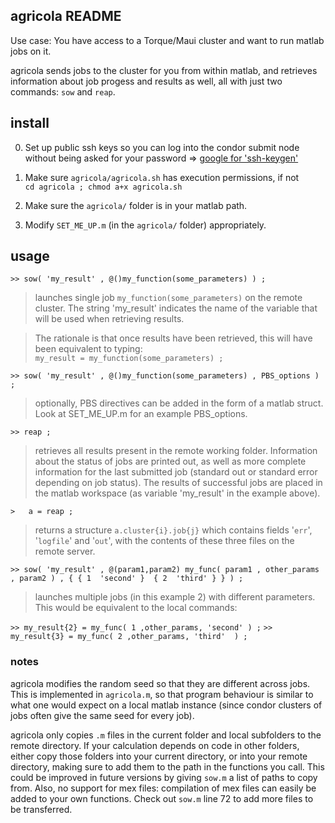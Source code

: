 agricola README
---------------

   Use case:
   You have access to a Torque/Maui cluster and want to run matlab jobs on it.

   agricola sends jobs to the cluster for you from within matlab, and
   retrieves information about job progess and results as well, all with just two commands: `sow` and `reap`.


install
-------

   0.  Set up public ssh keys so you can log into the condor submit node
       without being asked for your password  =>  [google for 'ssh-keygen'](http://www.google.com/search?rls=en&q=ssh-keygen)

   1.  Make sure `agricola/agricola.sh` has execution permissions, if not  
       ` cd agricola ; chmod a+x agricola.sh `

   2.  Make sure the ` agricola/ ` folder is in your matlab path.

   3.  Modify  ` SET_ME_UP.m `   (in the `agricola/` folder) appropriately.


usage
------

`>> sow( 'my_result' , @()my_function(some_parameters) ) ;`

>   launches single job   `my_function(some_parameters)`   on the remote
>   cluster. The string  'my_result'  indicates the name of the variable
>   that will be used when retrieving results.

>   The rationale is that once results have been retrieved, this will have
>   been equivalent to typing:  
>   ` my_result = my_function(some_parameters) ; `
   
`>> sow( 'my_result' , @()my_function(some_parameters) , PBS_options ) ;`

>   optionally, PBS directives can be added in the form of a matlab struct.
>   Look at SET_ME_UP.m for an example PBS_options.


`>> reap ; `

>   retrieves all results present in the remote working folder. Information
>   about the status of jobs are printed out, as well as more complete
>   information for the last submitted job (standard out or standard error
>   depending on job status). The results of successful jobs are placed in
>   the matlab workspace (as variable 'my_result' in the example above).

`>   a = reap ;`

>   returns a structure ` a.cluster{i}.job{j} ` 
>   which contains fields '`err`', '`logfile`' and '`out`',
>   with the contents of these three files on the remote server.



`>> sow( 'my_result' , @(param1,param2) my_func( param1 , other_params , param2 ) ,
  { { 1  'second' }  { 2  'third' } } ) ;`

>   launches multiple jobs (in this example 2) with different
>   parameters. This would be equivalent to the local commands:
   
`>> my_result{2} = my_func( 1 ,other_params, 'second' ) ;`
`>> my_result{3} = my_func( 2 ,other_params, 'third'  ) ;`



### notes ###

   agricola modifies the random seed so that they are different across
   jobs. This is implemented in `agricola.m`, so that program behaviour is
   similar to what one would expect on a local matlab instance (since
   condor clusters of jobs often give the same seed for every job).

   agricola only copies `.m` files in the current folder and local subfolders to the remote
   directory. If your calculation depends on code in other folders, either
   copy those folders into your current directory, or into your remote
   directory, making sure to add them to the path in the functions you
   call. This could be improved in future versions by giving `sow.m` a list of
   paths to copy from. Also, no support for mex files: compilation of mex
   files can easily be added to your own functions. Check out `sow.m` line 72 
   to add more files to be transferred.
